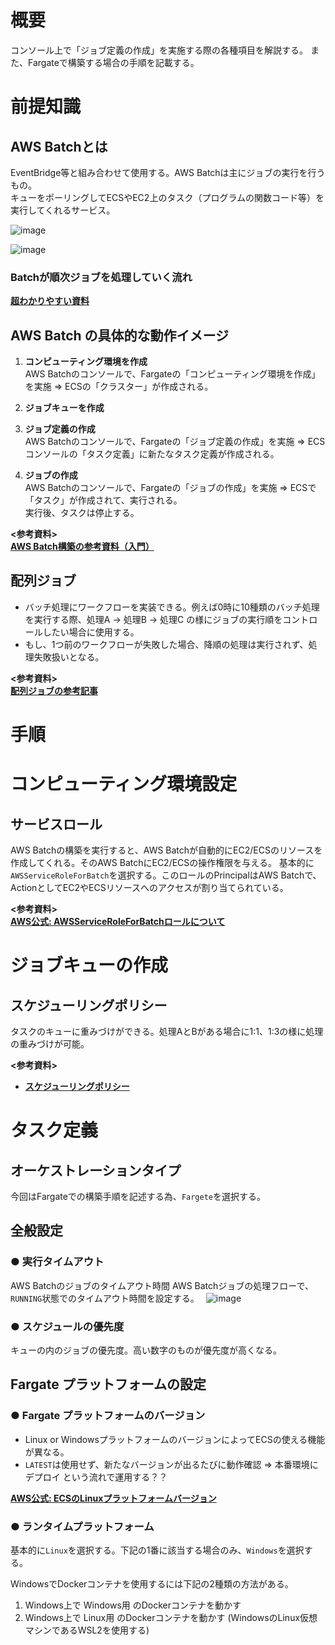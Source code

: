 # 概要
コンソール上で「ジョブ定義の作成」を実施する際の各種項目を解説する。
また、Fargateで構築する場合の手順を記載する。

# 前提知識
## AWS Batchとは
EventBridge等と組み合わせて使用する。AWS Batchは主にジョブの実行を行うもの。  
キューをポーリングしてECSやEC2上のタスク（プログラムの関数コード等）を実行してくれるサービス。 

![image](https://github.com/adgjmptwgw/aws-practice/assets/66456130/833c5c9b-8eb4-47e8-81c2-962aa1a01861)  

![image](https://github.com/adgjmptwgw/aws-practice/assets/66456130/406d1d05-2ab6-4185-8f89-43277dcc1ce9)  

### Batchが順次ジョブを処理していく流れ

[**超わかりやすい資料**](https://developer.so-tech.co.jp/entry/2023/05/16/120000 )  


## AWS Batch の具体的な動作イメージ
1. **コンピューティング環境を作成**  
AWS Batchのコンソールで、Fargateの「コンピューティング環境を作成」を実施 => ECSの「クラスター」が作成される。
2. **ジョブキューを作成**

3. **ジョブ定義の作成**  
AWS Batchのコンソールで、Fargateの「ジョブ定義の作成」を実施 => ECSコンソールの「タスク定義」に新たなタスク定義が作成される。  
4. **ジョブの作成**  
AWS Batchのコンソールで、Fargateの「ジョブの作成」を実施 => ECSで「タスク」が作成されて、実行される。  
実行後、タスクは停止する。

**<参考資料>**  
[**AWS Batch構築の参考資料（入門）**](https://style.potepan.com/articles/32791.html)  

## 配列ジョブ
- バッチ処理にワークフローを実装できる。例えば0時に10種類のバッチ処理を実行する際、処理A → 処理B → 処理C の様にジョブの実行順をコントロールしたい場合に使用する。
- もし、1つ前のワークフローが失敗した場合、降順の処理は実行されず、処理失敗扱いとなる。

**<参考資料>**  
[**配列ジョブの参考記事**](https://dev.classmethod.jp/articles/aws-batch-example-array-job-diagram/)  

# 手順

# コンピューティング環境設定
## サービスロール
AWS Batchの構築を実行すると、AWS Batchが自動的にEC2/ECSのリソースを作成してくれる。そのAWS BatchにEC2/ECSの操作権限を与える。
基本的に`AWSServiceRoleForBatch`を選択する。このロールのPrincipalはAWS Batchで、ActionとしてEC2やECSリソースへのアクセスが割り当てられている。　

**<参考資料>**  
[**AWS公式: AWSServiceRoleForBatchロールについて**](https://docs.aws.amazon.com/ja_jp/batch/latest/userguide/service_IAM_role.html)  

# ジョブキューの作成
## スケジューリングポリシー
タスクのキューに重みづけができる。処理AとBがある場合に1:1、1:3の様に処理の重みづけが可能。

**<参考資料>**  
- [**スケジューリングポリシー**](https://dev.classmethod.jp/articles/aws-batch-schedulepolicy-weight/)

# タスク定義
## オーケストレーションタイプ
今回はFargateでの構築手順を記述する為、`Fargete`を選択する。

## 全般設定
### ● 実行タイムアウト
AWS Batchのジョブのタイムアウト時間
AWS Batchジョブの処理フローで、`RUNNING`状態でのタイムアウト時間を設定する。　
![image](https://github.com/adgjmptwgw/aws-practice/assets/66456130/c4a03c05-8996-4c72-b970-c9d7cabb494f)

### ● スケジュールの優先度
キューの内のジョブの優先度。高い数字のものが優先度が高くなる。

## Fargate プラットフォームの設定
### ● Fargate プラットフォームのバージョン
- Linux or WindowsプラットフォームのバージョンによってECSの使える機能が異なる。
- `LATEST`は使用せず、新たなバージョンが出るたびに動作確認 => 本番環境にデプロイ という流れで運用する？？

[**AWS公式: ECSのLinuxプラットフォームバージョン**](https://docs.aws.amazon.com/ja_jp/AmazonECS/latest/userguide/platform-linux-fargate.html)

### ● ランタイムプラットフォーム
基本的に`Linux`を選択する。下記の1番に該当する場合のみ、`Windows`を選択する。

WindowsでDockerコンテナを使用するには下記の2種類の方法がある。
1. Windows上で Windows用 のDockerコンテナを動かす
2. Windows上で Linux用 のDockerコンテナを動かす (WindowsのLinux仮想マシンであるWSL2を使用する) 
